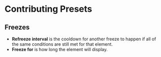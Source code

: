 # Contributing Presets

## Freezes

- **Refreeze interval** is the cooldown for another freeze to happen if all of the same conditions are still met for that element.
- **Freeze for** is how long the element will display.

